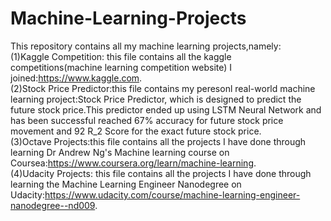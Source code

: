 # Machine-Learning-Projects  
This repository contains all my machine learning projects,namely:    		
(1)Kaggle Competition: this file contains all the kaggle competitions(machine learning competition website) I joined:https://www.kaggle.com.  
(2)Stock Price Predictor:this file contains my peresonl real-world machine learning project:Stock Price Predictor, which is  designed to predict the future stock price.This predictor ended up using LSTM Neural Network and has been successful reached  67% accuracy for future stock price movement and 92 R_2 Score for the exact future stock price.  
(3)Octave Projects:this file contains all the projects I have done through learning Dr Andrew Ng's Machine learning course on Coursea:https://www.coursera.org/learn/machine-learning.  
(4)Udacity Projects: this file contains all the projects I have done through learning the Machine Learning Engineer Nanodegree on Udacity:https://www.udacity.com/course/machine-learning-engineer-nanodegree--nd009.  
